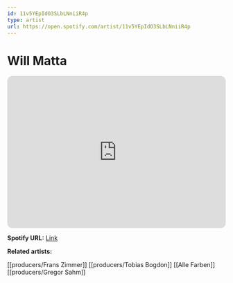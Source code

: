 ```yaml
---
id: 11v5YEpIdO3SLbLNniiR4p
type: artist
url: https://open.spotify.com/artist/11v5YEpIdO3SLbLNniiR4p
---
```

# Will Matta

<iframe style="border-radius:12px" src="https://open.spotify.com/embed/artist/11v5YEpIdO3SLbLNniiR4p" width="100%" height="352" frameBorder="0" allowfullscreen="" allow="autoplay; clipboard-write; encrypted-media; fullscreen; picture-in-picture" loading="lazy"></iframe>

**Spotify URL:** [Link](https://open.spotify.com/artist/11v5YEpIdO3SLbLNniiR4p)

**Related artists:**

[[producers/Frans Zimmer]]
[[producers/Tobias Bogdon]]
[[Alle Farben]]
[[producers/Gregor Sahm]]
